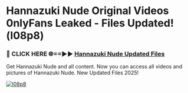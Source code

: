 # Hannazuki Nude Original Videos 0nlyFans Leaked - Files Updated! (l08p8)

<h3>🔴 CLICK HERE 🌐==►► <a href="https://tinyurl.com/y5r63du9" rel="nofollow">Hannazuki Nude Updated Files</a></h3>

Get Hannazuki Nude and all content. Now you can access all videos and pictures of Hannazuki Nude. New Updated Files 2025!

[![l08p8](https://i.imgur.com/UVo9nyh.gif)](https://tinyurl.com/y5r63du9)